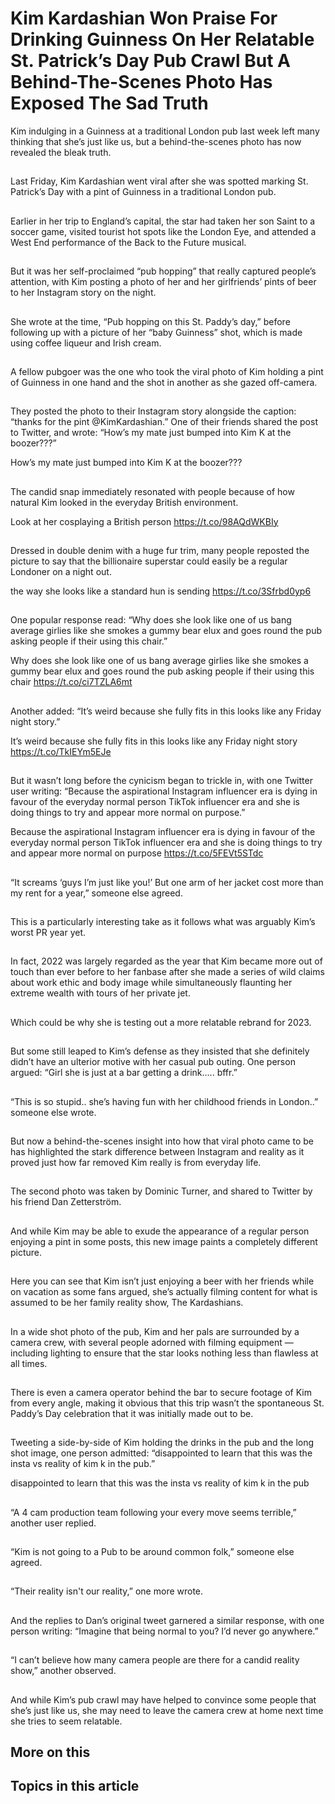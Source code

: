 # Kim Kardashian Won Praise For Drinking Guinness On Her Relatable St. Patrick’s Day Pub Crawl But A Behind-The-Scenes Photo Has Exposed The Sad Truth

Kim indulging in a Guinness at a traditional London pub last week left many thinking that she’s just like us, but a behind-the-scenes photo has now revealed the bleak truth.

## 
Last Friday, Kim Kardashian went viral after she was spotted marking St. Patrick’s Day with a pint of Guinness in a traditional London pub.


## 
Earlier in her trip to England’s capital, the star had taken her son Saint to a soccer game, visited tourist hot spots like the London Eye, and attended a West End performance of the Back to the Future musical.


## 
But it was her self-proclaimed “pub hopping” that really captured people’s attention, with Kim posting a photo of her and her girlfriends’ pints of beer to her Instagram story on the night.


## 
She wrote at the time, “Pub hopping on this St. Paddy’s day,” before following up with a picture of her “baby Guinness” shot, which is made using coffee liqueur and Irish cream.


## 
A fellow pubgoer was the one who took the viral photo of Kim holding a pint of Guinness in one hand and the shot in another as she gazed off-camera.


## 
They posted the photo to their Instagram story alongside the caption: “thanks for the pint @KimKardashian.” One of their friends shared the post to Twitter, and wrote: “How’s my mate just bumped into Kim K at the boozer???”


How’s my mate just bumped into Kim K at the boozer???

## 
The candid snap immediately resonated with people because of how natural Kim looked in the everyday British environment.


Look at her cosplaying a British person https://t.co/98AQdWKBIy

## 
Dressed in double denim with a huge fur trim, many people reposted the picture to say that the billionaire superstar could easily be a regular Londoner on a night out.


the way she looks like a standard hun is sending https://t.co/3Sfrbd0yp6

## 
One popular response read: “Why does she look like one of us bang average girlies like she smokes a gummy bear elux and goes round the pub asking people if their using this chair.”


Why does she look like one of us bang average girlies like she smokes a gummy bear elux and goes round the pub asking people if their using this chair https://t.co/ci7TZLA6mt

## 
Another added: “It’s weird because she fully fits in this looks like any Friday night story.”


It’s weird because she fully fits in this looks like any Friday night story https://t.co/TkIEYm5EJe

## 
But it wasn’t long before the cynicism began to trickle in, with one Twitter user writing: “Because the aspirational Instagram influencer era is dying in favour of the everyday normal person TikTok influencer era and she is doing things to try and appear more normal on purpose.”


Because the aspirational Instagram influencer era is dying in favour of the everyday normal person TikTok influencer era and she is doing things to try and appear more normal on purpose https://t.co/5FEVt5STdc

## 
“It screams ‘guys I’m just like you!’ But one arm of her jacket cost more than my rent for a year,” someone else agreed.


## 
This is a particularly interesting take as it follows what was arguably Kim’s worst PR year yet.


## 
In fact, 2022 was largely regarded as the year that Kim became more out of touch than ever before to her fanbase after she made a series of wild claims about work ethic and body image while simultaneously flaunting her extreme wealth with tours of her private jet.


## 
Which could be why she is testing out a more relatable rebrand for 2023.


## 
But some still leaped to Kim’s defense as they insisted that she definitely didn’t have an ulterior motive with her casual pub outing. One person argued: “Girl she is just at a bar getting a drink….. bffr.”


## 
“This is so stupid.. she’s having fun with her childhood friends in London..” someone else wrote.


## 
But now a behind-the-scenes insight into how that viral photo came to be has highlighted the stark difference between Instagram and reality as it proved just how far removed Kim really is from everyday life.


## 
The second photo was taken by Dominic Turner, and shared to Twitter by his friend Dan Zetterström.


## 
And while Kim may be able to exude the appearance of a regular person enjoying a pint in some posts, this new image paints a completely different picture.


## 
Here you can see that Kim isn’t just enjoying a beer with her friends while on vacation as some fans argued, she’s actually filming content for what is assumed to be her family reality show, The Kardashians.


## 
In a wide shot photo of the pub, Kim and her pals are surrounded by a camera crew, with several people adorned with filming equipment — including lighting to ensure that the star looks nothing less than flawless at all times.


## 
There is even a camera operator behind the bar to secure footage of Kim from every angle, making it obvious that this trip wasn’t the spontaneous St. Paddy’s Day celebration that it was initially made out to be.


## 
Tweeting a side-by-side of Kim holding the drinks in the pub and the long shot image, one person admitted: “disappointed to learn that this was the insta vs reality of kim k in the pub.”


disappointed to learn that this was the insta vs reality of kim k in the pub

## 
“A 4 cam production team following your every move seems terrible,” another user replied.


## 
“Kim is not going to a Pub to be around common folk,” someone else agreed.


## 
“Their reality isn't our reality,” one more wrote.


## 
And the replies to Dan’s original tweet garnered a similar response, with one person writing: “Imagine that being normal to you? I’d never go anywhere.”


## 
“I can’t believe how many camera people are there for a candid reality show,” another observed.


## 
And while Kim’s pub crawl may have helped to convince some people that she’s just like us, she may need to leave the camera crew at home next time she tries to seem relatable.


## More on this

## Topics in this article

